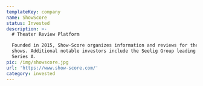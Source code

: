 ```yaml
---
templateKey: company
name: ShowScore
status: Invested
description: >-
  # Theater Review Platform

  Founded in 2015, Show-Score organizes information and reviews for theater
  shows. Additional notable investors include the Seelig Group leading the
  Series A.  
pic: /img/showscore.jpg
url: 'https://www.show-score.com/'
category: invested
---
```


